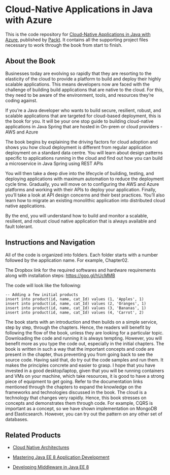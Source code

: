 # Cloud-Native Applications in Java with Azure
This is the code repository for [Cloud-Native Applications in Java with Azure](https://www.packtpub.com/application-development/cloud-native-applications-java?utm_source=github&utm_medium=repository&utm_campaign=9781787124349), published by [Packt](https://www.packtpub.com/?utm_source=github). It contains all the supporting project files necessary to work through the book from start to finish.
## About the Book
Businesses today are evolving so rapidly that they are resorting to the elasticity of the cloud to provide a platform to build and deploy their highly scalable applications. This means developers now are faced with the challenge of building build applications that are native to the cloud. For this, they need to be aware of the environment, tools, and resources they’re coding against.

If you’re a Java developer who wants to build secure, resilient, robust, and scalable applications that are targeted for cloud-based deployment, this is the book for you. It will be your one stop guide to building cloud-native applications in Java Spring that are hosted in On-prem or cloud providers - AWS and Azure

The book begins by explaining the driving factors for cloud adoption and shows you how cloud deployment is different from regular application deployment on a standard data centre. You will learn about design patterns specific to applications running in the cloud and find out how you can build a microservice in Java Spring using REST APIs

You will then take a deep dive into the lifecycle of building, testing, and deploying applications with maximum automation to reduce the deployment cycle time. Gradually, you will move on to configuring the AWS and Azure platforms and working with their APIs to deploy your application. Finally, you’ll take a look at API design concerns and their best practices. You’ll also learn how to migrate an existing monolithic application into distributed cloud native applications.

By the end, you will understand how to build and monitor a scalable, resilient, and robust cloud native application that is always available and fault tolerant.
## Instructions and Navigation
All of the code is organized into folders. Each folder starts with a number followed by the application name. For example, Chapter02.

The Dropbox link for the required softwares and hardware requirements along with installation steps:
https://goo.gl/hUcMMB

The code will look like the following:
```
-- Adding a few initial products
insert into product(id, name, cat_Id) values (1, 'Apples', 1) 
insert into product(id, name, cat_Id) values (2, 'Oranges', 1) 
insert into product(id, name, cat_Id) values (3, 'Bananas', 1) 
insert into product(id, name, cat_Id) values (4, 'Carrot', 2) 
```

The book starts with an introduction and then builds on a simple service, step by step, through the chapters. Hence, the readers will benefit by following the flow of the book, unless they are looking for a particular topic.
Downloading the code and running it is always tempting. However, you will benefit more as you type the code out, especially in the initial chapters. The book is written in such a way that the important concepts and code are present in the chapter, thus preventing you from going back to see the source code.
Having said that, do try out the code samples and run them. It makes the principles concrete and easier to grasp. 
I hope that you have invested in a good desktop/laptop, given that you will be running containers and VMs on your machine, which take resources, it is good to have a strong piece of equipment to get going. 
Refer to the documentation links mentioned through the chapters to expand the knowledge on the frameworks and technologies discussed in the book.
The cloud is a technology that changes very rapidly. Hence, this book stresses on concepts and demonstrates them through code. For example, CQRS is important as a concept, so we have shown implementation on MongoDB and Elasticsearch. However, you can try out the pattern on any other set of databases.

## Related Products
* [Cloud Native Architectures](https://www.packtpub.com/application-development/cloud-native-architectures?utm_source=github&utm_medium=repository&utm_campaign=9781787280540)

* [Mastering Java EE 8 Application Development](https://www.packtpub.com/application-development/mastering-java-ee-8-application-development?utm_source=github&utm_medium=repository&utm_campaign=9781786469205)

* [Developing Middleware in Java EE 8](https://www.packtpub.com/application-development/developing-middleware-java-ee-8?utm_source=github&utm_medium=repository&utm_campaign=9781788391078)

